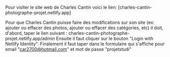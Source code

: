 Pour visiter le site web de Charles Cantin voici le lien: [charles-cantin-photographe-projet.netlify.app]

Pour que Charles Cantin puisse faire des modifications sur son site (ex: ajouter ou effacer des photos, ajouter ou effacer des catégories, etc) il doit, d'abord, taper le lien suivant : charles-cantin-photographe-projet.netlify.app/admin
Ensuite il faut cliquer sur le bouton "Login with Netlify Identity".
Finalement il faut taper dans le formulaire qui s'affiche pour email "car2700@hotmail.com" et mot de passe "projetstudi"
